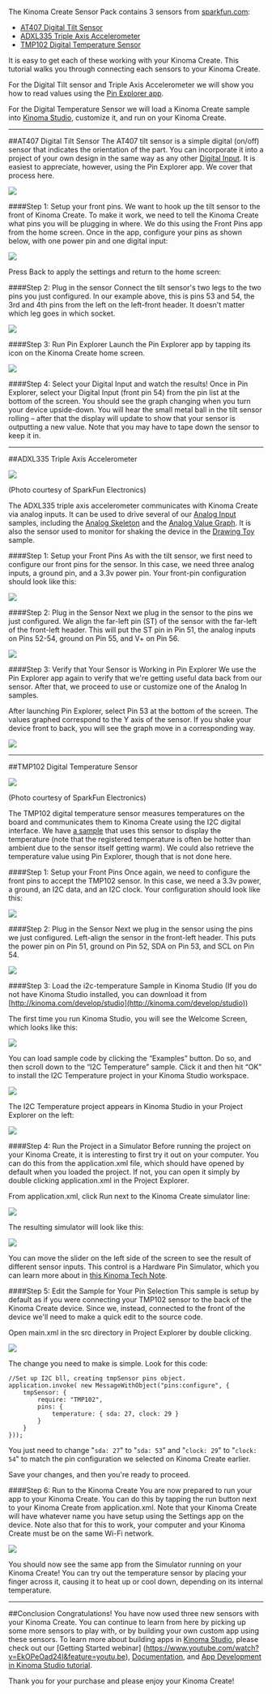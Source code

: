 The Kinoma Create Sensor Pack contains 3 sensors from [sparkfun.com](https://www.sparkfun.com/):

* [AT407 Digital Tilt Sensor](https://www.sparkfun.com/products/10289)
* [ADXL335 Triple Axis Accelerometer](https://www.sparkfun.com/products/9269)
* [TMP102 Digital Temperature Sensor](https://www.sparkfun.com/products/11931)

It is easy to get each of these working with your Kinoma Create. This tutorial walks you through connecting each sensors to your Kinoma Create.

For the Digital Tilt sensor and Triple Axis Accelerometer we will show you how to read values using the [Pin Explorer app](http://blog.kinoma.com/2015/01/exploring-pin-explorer/).

For the Digital Temperature Sensor we will load a Kinoma Create sample into [Kinoma Studio](../../../), customize it, and run on your Kinoma Create.

***
##AT407 Digital Tilt Sensor
The AT407 tilt sensor is a simple digital (on/off) sensor that indicates the orientation of the part. You can incorporate it into a project of your own design in the same way as any other [Digital Input](../../../documentation/tutorials/Digital/). It is easiest to appreciate, however, using the Pin Explorer app. We cover that process here.

![](http://www.kinoma.com/develop/documentation/technotes/images/sensor_pack/sensor_pack_clip_image002.png)

####Step 1: Setup your front pins.
We want to hook up the tilt sensor to the front of Kinoma Create. To make it work, we need to tell the Kinoma Create what pins you will be plugging in where. We do this using the Front Pins app from the home screen. Once in the app, configure your pins as shown below, with one power pin and one digital input:

![](http://www.kinoma.com/develop/documentation/technotes/images/sensor_pack/sensor_pack_clip_image004.png)

Press Back to apply the settings and return to the home screen:

####Step 2: Plug in the sensor
Connect the tilt sensor's two legs to the two pins you just configured. In our example above, this is pins 53 and 54, the 3rd and 4th pins from the left on the left-front header. It doesn't matter which leg goes in which socket.

![](http://www.kinoma.com/develop/documentation/technotes/images/sensor_pack/tilt-closeup.jpg)

####Step 3: Run Pin Explorer
Launch the Pin Explorer app by tapping its icon on the Kinoma Create home screen.

![](http://www.kinoma.com/develop/documentation/technotes/images/sensor_pack/apply-mux.png)

####Step 4: Select your Digital Input and watch the results!
Once in Pin Explorer, select your Digital Input (front pin 54) from the pin list at the bottom of the screen. You should see the graph changing when you turn your device upside-down. You will hear the small metal ball in the tilt sensor rolling – after that the display will update to show that your sensor is outputting a new value. Note that you may have to tape down the sensor to keep it in.

***
##ADXL335 Triple Axis Accelerometer

![](http://www.kinoma.com/develop/documentation/technotes/images/sensor_pack/sensor_pack_clip_image012.png)

(Photo courtesy of SparkFun Electronics)

The ADXL335 triple axis accelerometer communicates with Kinoma Create via analog inputs. It can be used to drive several of our [Analog Input](../../../documentation/tutorials/AnalogIn/) samples, including the [Analog Skeleton](../../../documentation/tutorials/analog-skeleton/) and the [Analog Value Graph](../../../documentation/tutorials/analog-value-graph/). It is also the sensor used to monitor for shaking the device in the [Drawing Toy](../../../documentation/tutorials/analog-drawing-toy/) sample.

####Step 1: Setup your Front Pins
As with the tilt sensor, we first need to configure our front pins for the sensor. In this case, we need three analog inputs, a ground pin, and a 3.3v power pin. Your front-pin configuration should look like this:

![](http://www.kinoma.com/develop/documentation/technotes/images/sensor_pack/sensor_pack_clip_image014.png)

####Step 2: Plug in the Sensor
Next we plug in the sensor to the pins we just configured. We align the far-left pin (ST) of the sensor with the far-left of the front-left header. This will put the ST pin in Pin 51, the analog inputs on Pins 52-54, ground on Pin 55, and V+ on Pin 56.

![](http://www.kinoma.com/develop/documentation/technotes/images/sensor_pack/adxl-closeup.jpg)

####Step 3: Verify that Your Sensor is Working in Pin Explorer
We use the Pin Explorer app again to verify that we're getting useful data back from our sensor. After that, we proceed to use or customize one of the Analog In samples.

After launching Pin Explorer, select Pin 53 at the bottom of the screen. The values graphed correspond to the Y axis of the sensor. If you shake your device front to back, you will see the graph move in a corresponding way.

![](http://www.kinoma.com/develop/documentation/technotes/images/sensor_pack/sensor_pack_clip_image016.png)

***
##TMP102 Digital Temperature Sensor

![](http://www.kinoma.com/develop/documentation/technotes/images/sensor_pack/sensor_pack_clip_image018.png)

(Photo courtesy of SparkFun Electronics)

The TMP102 digital temperature sensor measures temperatures on the board and communicates them to Kinoma Create using the I2C digital interface. We have [a sample](../../../documentation/tutorials/i2c-temperature/) that uses this sensor to display the temperature (note that the registered temperature is often be hotter than ambient due to the sensor itself getting warm). We could also retrieve the temperature value using Pin Explorer, though that is not done here.

####Step 1: Setup your Front Pins
Once again, we need to configure the front pins to accept the TMP102 sensor. In this case, we need a 3.3v power, a ground, an I2C data, and an I2C clock. Your configuration should look like this:

![](http://www.kinoma.com/develop/documentation/technotes/images/sensor_pack/sensor_pack_clip_image020.png)

####Step 2: Plug in the Sensor
Next we plug in the sensor using the pins we just configured. Left-align the sensor in the front-left header. This puts the power pin on Pin 51, ground on Pin 52, SDA on Pin 53, and SCL on Pin 54.

![](http://www.kinoma.com/develop/documentation/technotes/images/sensor_pack/temp-close.jpg)

####Step 3: Load the i2c-temperature Sample in Kinoma Studio
(If you do not have Kinoma Studio installed, you can download it from [http://kinoma.com/develop/studio](http://kinoma.com/develop/studio))

The first time you run Kinoma Studio, you will see the Welcome Screen, which looks like this:

![](http://www.kinoma.com/develop/documentation/technotes/images/sensor_pack/sensor_pack_clip_image022.png)

You can load sample code by clicking the “Examples” button. Do so, and then scroll down to the “I2C Temperature” sample. Click it and then hit “OK” to install the I2C Temperature project in your Kinoma Studio workspace.

![](http://www.kinoma.com/develop/documentation/technotes/images/sensor_pack/sensor_pack_clip_image024.png)

The I2C Temperature project appears in Kinoma Studio in your Project Explorer on the left:

![](http://www.kinoma.com/develop/documentation/technotes/images/sensor_pack/sensor_pack_clip_image026.png)

####Step 4: Run the Project in a Simulator
Before running the project on your Kinoma Create, it is interesting to first try it out on your computer. You can do this from the application.xml file, which should have opened by default when you loaded the project. If not, you can open it simply by double clicking application.xml in the Project Explorer.

From application.xml, click Run next to the Kinoma Create simulator line:

![](http://www.kinoma.com/develop/documentation/technotes/images/sensor_pack/sensor_pack_clip_image028.png)

The resulting simulator will look like this:

![](http://www.kinoma.com/develop/documentation/technotes/images/sensor_pack/sensor_pack_clip_image030.png)

You can move the slider on the left side of the screen to see the result of different sensor inputs. This control is a Hardware Pin Simulator, which you can learn more about in [this Kinoma Tech Note](../../../documentation/technotes/pins-simulators.php).

####Step 5: Edit the Sample for Your Pin Selection
This sample is setup by default as if you were connecting your TMP102 sensor to the back of the Kinoma Create device. Since we, instead, connected to the front of the device we'll need to make a quick edit to the source code.

Open main.xml in the src directory in Project Explorer by double clicking.

![](http://www.kinoma.com/develop/documentation/technotes/images/sensor_pack/sensor_pack_clip_image032.png)

The change you need to make is simple. Look for this code:

	//Set up I2C bll, creating tmpSensor pins object. 
	application.invoke( new MessageWithObject("pins:configure", { 
		tmpSensor: { 
			require: "TMP102", 
			pins: { 
				temperature: { sda: 27, clock: 29 } 
			} 
		} 
	}));
	
You just need to change "`sda: 27`" to "`sda: 53`" and "`clock: 29`" to "`clock: 54`" to match the pin configuration we selected on Kinoma Create earlier.

Save your changes, and then you're ready to proceed.

####Step 6: Run to the Kinoma Create
You are now prepared to run your app to your Kinoma Create. You can do this by tapping the run button next to your Kinoma Create from application.xml. Note that your Kinoma Create will have whatever name you have setup using the Settings app on the device. Note also that for this to work, your computer and your Kinoma Create must be on the same Wi-Fi network.

![](http://www.kinoma.com/develop/documentation/technotes/images/sensor_pack/sensor_pack_clip_image034.png)

You should now see the same app from the Simulator running on your Kinoma Create! You can try out the temperature sensor by placing your finger across it, causing it to heat up or cool down, depending on its internal temperature.

***
##Conclusion
Congratulations! You have now used three new sensors with your Kinoma Create. You can continue to learn from here by picking up some more sensors to play with, or by building your own custom app using these sensors. To learn more about building apps in [Kinoma Studio](../../../), please check out our [Getting Started webinar]
(https://www.youtube.com/watch?v=EkOPeOad24I&feature=youtu.be), [Documentation](../../../documentation), and [App Development in Kinoma Studio tutorial](../../../documentation/technotes/mobile-apps-in-kinoma-studio/).

Thank you for your purchase and please enjoy your Kinoma Create!